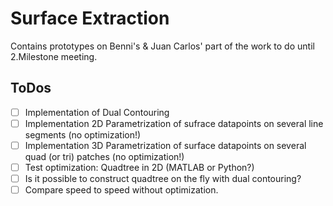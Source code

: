 # Surface Extraction
Contains prototypes on Benni's & Juan Carlos' part of the work to do until 2.Milestone meeting.
## ToDos
- [ ] Implementation of Dual Contouring
- [ ] Implementation 2D Parametrization of sufrace datapoints on several line segments (no optimization!)
- [ ] Implementation 3D Parametrization of surface datapoints on several quad (or tri) patches (no optimization!)
- [ ] Test optimization: Quadtree in 2D (MATLAB or Python?)
- [ ] Is it possible to construct quadtree on the fly with dual contouring?
- [ ] Compare speed to speed without optimization.